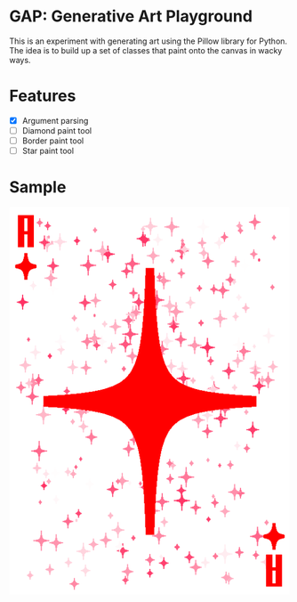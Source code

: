 
# GAP: Generative Art Playground

This is an experiment with generating art using the Pillow library for Python.
The idea is to build up a set of classes that paint onto the canvas in wacky ways.

# Features
- [x] Argument parsing
- [ ] Diamond paint tool
- [ ] Border paint tool
- [ ] Star paint tool

# Sample
![Ace of Diamonds](/output/art.png)
